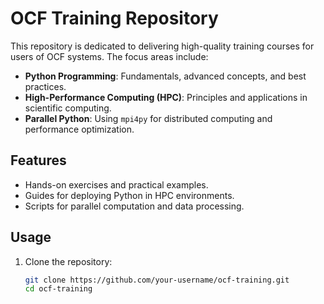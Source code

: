 # OCF Training Repository

This repository is dedicated to delivering high-quality training courses for users of OCF systems. The focus areas include:

- **Python Programming**: Fundamentals, advanced concepts, and best practices.
- **High-Performance Computing (HPC)**: Principles and applications in scientific computing.
- **Parallel Python**: Using `mpi4py` for distributed computing and performance optimization.

## Features

- Hands-on exercises and practical examples.
- Guides for deploying Python in HPC environments.
- Scripts for parallel computation and data processing.

## Usage

1. Clone the repository:
   ```bash
   git clone https://github.com/your-username/ocf-training.git
   cd ocf-training
